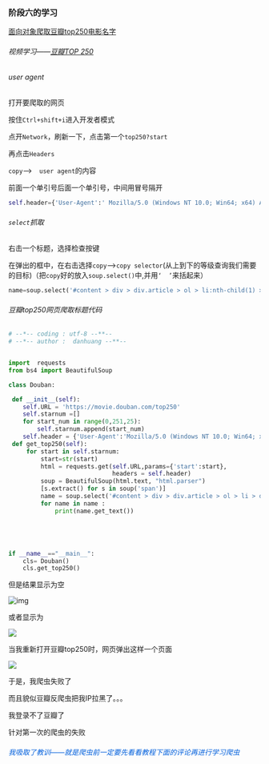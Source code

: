### 阶段六的学习

[面向对象爬取豆瓣top250电影名字](https://www.bilibili.com/video/BV1j4411c7ny?from=search&seid=15982771431437502830&spm_id_from=333.337.0.0)

###### 视频学习——[豆瓣TOP 250](https://movie.douban.com/top250?start=0)

###### user agent

打开要爬取的网页

按住`Ctrl+shift+i`进入开发者模式

点开`Network`，刷新一下，点击第一个`top250?start`

再点击`Headers`

`copy`——>`  user agent`的内容

前面一个单引号后面一个单引号，中间用冒号隔开

```python
self.header={'User-Agent':' Mozilla/5.0 (Windows NT 10.0; Win64; x64) AppleWebKit/537.36 (KHTML, like Gecko) Chrome/97.0.4692.71 Safari/537.36'}
```

###### `select`抓取

右击一个标题，选择检查按键

在弹出的框中，在右击选择`copy`——>`copy selector`(从上到下的等级查询我们需要的目标)（把`copy`好的放入`soup.select()`中,并用`‘  ’`来括起来）

```python
name=soup.select('#content > div > div.article > ol > li:nth-child(1) > div > div.info > div.hd > a > span:nth-child(1)')
```





###### 豆瓣top250网页爬取标题代码

```python
# --*-- coding : utf-8 --**--
# --*-- author :  danhuang --**--


import  requests
from bs4 import BeautifulSoup

class Douban:

 def __init__(self):
    self.URL = 'https://movie.douban.com/top250'
    self.starnum =[]
    for start_num in range(0,251,25):
        self.starnum.append(start_num)
    self.header = {'User-Agent':'Mozilla/5.0 (Windows NT 10.0; Win64; x64) AppleWebKit/537.36 (KHTML, like Gecko) Chrome/97.0.4692.71 Safari/537.36'}
 def get_top250(self):
     for start in self.starnum:
         start=str(start)
         html = requests.get(self.URL,params={'start':start},
                             headers = self.header)
         soup = BeautifulSoup(html.text, "html.parser")
         [s.extract() for s in soup('span')]
         name = soup.select('#content > div > div.article > ol > li > div > div.info > div.hd > a > span')
         for name in name :
             print(name.get_text())





if __name__=="__main__":
    cls= Douban()
    cls.get_top250()

```

但是结果显示为空

![img](file:///C:\Users\58450\AppData\Roaming\Tencent\Users\2109117731\QQ\WinTemp\RichOle\Y4()XC7$E${XOLYX]FSAK@C.png)



或者显示为

![](%E9%98%B6%E6%AE%B5%E5%85%AD%E7%9A%84%E5%AD%A6%E4%B9%A0.assets/QQ%E5%9B%BE%E7%89%8720220121014631.png)

当我重新打开豆瓣top250时，网页弹出这样一个页面

![](%E9%98%B6%E6%AE%B5%E5%85%AD%E7%9A%84%E5%AD%A6%E4%B9%A0.assets/QQ%E5%9B%BE%E7%89%8720220121015131.png)



于是，我爬虫失败了

而且貌似豆瓣反爬虫把我IP拉黑了。。。

我登录不了豆瓣了

针对第一次的爬虫的失败

###### <font color=/#F5F5DC>我吸取了教训——就是爬虫前一定要先看看教程下面的评论再进行学习爬虫</font>























































